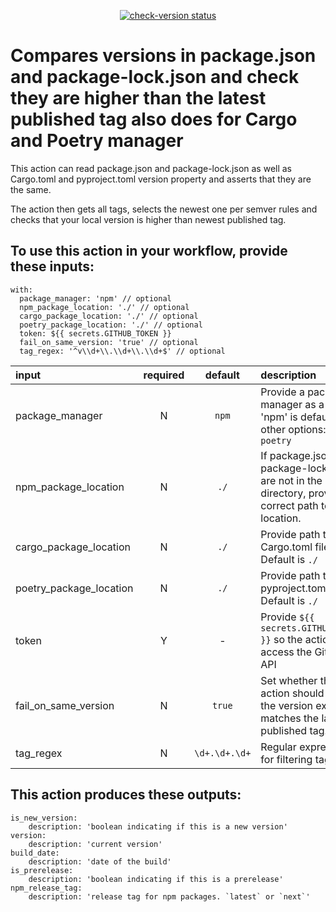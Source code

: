 <p align="center">
  <a href="https://github.com/digicatapult/check-version/actions"><img alt="check-version status" src="https://github.com/digicatapult/check-version/workflows/build-test/badge.svg"></a>
</p>

# Compares versions in package.json and package-lock.json and check they are higher than the latest published tag also does for Cargo and Poetry manager

This action can read package.json and package-lock.json as well as Cargo.toml and pyproject.toml version property and asserts that they are the same.

The action then gets all tags, selects the newest one per semver rules and checks that your local version is higher than newest published tag.

## To use this action in your workflow, provide these inputs:

```
with:
  package_manager: 'npm' // optional
  npm_package_location: './' // optional
  cargo_package_location: './' // optional
  poetry_package_location: './' // optional
  token: ${{ secrets.GITHUB_TOKEN }}
  fail_on_same_version: 'true' // optional
  tag_regex: '^v\\d+\\.\\d+\\.\\d+$' // optional
```

| input                   | required |      default     | description                                                                                                      |
| :---------------------- | :------: | :--------------: | :--------------------------------------------------------------------------------------------------------------- |
| package_manager         |    N     |      `npm`       | Provide a package manager as a string. 'npm' is default, other options: `cargo`, `poetry`                        |
| npm_package_location    |    N     |      `./`        | If package.json and package-lock.json are not in the root directory, provide the correct path to their location. |
| cargo_package_location  |    N     |      `./`        | Provide path to Cargo.toml file. Default is `./`                                                                 |
| poetry_package_location |    N     |      `./`        | Provide path to pyproject.toml file. Default is `./`                                                             |
| token                   |    Y     |        -         | Provide `${{ secrets.GITHUB_TOKEN }}` so the action can access the GitHub API                                    |
| fail_on_same_version    |    N     |     `true`       | Set whether the action should fail if the version exactly matches the latest published tag.                      |
| tag_regex               |    N     |   `\d+.\d+.\d+`  | Regular expression for filtering tags                                                                            |

## This action produces these outputs:

```
is_new_version:
    description: 'boolean indicating if this is a new version'
version:
    description: 'current version'
build_date:
    description: 'date of the build'
is_prerelease:
    description: 'boolean indicating if this is a prerelease'
npm_release_tag:
    description: 'release tag for npm packages. `latest` or `next`'
```
